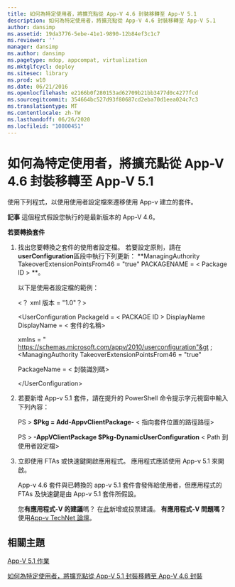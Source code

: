 ```yaml
---
title: 如何為特定使用者，將擴充點從 App-V 4.6 封裝移轉至 App-V 5.1
description: 如何為特定使用者，將擴充點從 App-V 4.6 封裝移轉至 App-V 5.1
author: dansimp
ms.assetid: 19da3776-5ebe-41e1-9890-12b84ef3c1c7
ms.reviewer: ''
manager: dansimp
ms.author: dansimp
ms.pagetype: mdop, appcompat, virtualization
ms.mktglfcycl: deploy
ms.sitesec: library
ms.prod: w10
ms.date: 06/21/2016
ms.openlocfilehash: e2166b0f280153ad62709b21bb3477d0c4277fcd
ms.sourcegitcommit: 354664bc527d93f80687cd2eba70d1eea024c7c3
ms.translationtype: MT
ms.contentlocale: zh-TW
ms.lasthandoff: 06/26/2020
ms.locfileid: "10800451"
---
```

# 如何為特定使用者，將擴充點從 App-V 4.6 封裝移轉至 App-V 5.1


使用下列程式，以使用使用者設定檔來遷移使用 App-v 建立的套件。

**記事** 這個程式假設您執行的是最新版本的 App-V 4.6。

**若要轉換套件**

1. 找出您要轉換之套件的使用者設定檔。 若要設定原則，請在**userConfiguration**區段中執行下列更新： **ManagingAuthority TakeoverExtensionPointsFrom46 = "true" PACKAGENAME = &lt; Package ID &gt; **。

   以下是使用者設定檔的範例：

   &lt;？ xml 版本 = "1.0"？&gt;

   &lt;UserConfiguration PackageId = &lt; PACKAGE ID &gt; DisplayName DisplayName = &lt; 套件的名稱&gt;

   xmlns = " <https://schemas.microsoft.com/appv/2010/userconfiguration"&gt> ; &lt;ManagingAuthority TakeoverExtensionPointsFrom46 = "true"

   PackageName = &lt; 封裝識別碼&gt;

   &lt;/UserConfiguration&gt;

2. 若要新增 App-v 5.1 套件，請在提升的 PowerShell 命令提示字元視窗中輸入下列內容：

   PS &gt; **$Pkg = Add-AppvClientPackage-** &lt; 指向套件位置的路徑路徑&gt;

   PS &gt; **-AppVClientPackage $Pkg-DynamicUserConfiguration** &lt; Path 到使用者設定檔&gt;

3. 立即使用 FTAs 或快速鍵開啟應用程式。 應用程式應該使用 App-v 5.1 來開啟。

   App-v 4.6 套件與已轉換的 app-v 5.1 套件會發佈給使用者，但應用程式的 FTAs 及快速鍵是由 App-v 5.1 套件所假設。

   您**有應用程式-V 的建議**嗎？ 在[此](http://appv.uservoice.com/forums/280448-microsoft-application-virtualization)新增或投票建議。 **有應用程式-V 問題嗎？** 使用[App-v TechNet 論壇](https://social.technet.microsoft.com/Forums/home?forum=mdopappv)。

## 相關主題


[App-V 5.1 作業](operations-for-app-v-51.md)

[如何為特定使用者，將擴充點從 App-V 5.1 封裝移轉至 App-V 4.6 封裝](how-to-revert-extension-points-from-an-app-v-51-package-to-an-app-v-46-package-for-a-specific-user.md)

 

 





